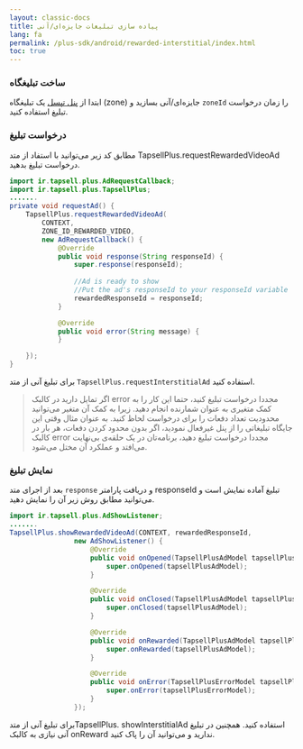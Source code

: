 ```yaml
---
layout: classic-docs
title: پیاده سازی تبلیغات جایزه‌ای/آنی
lang: fa
permalink: /plus-sdk/android/rewarded-interstitial/index.html
toc: true
---
```

### ساخت تبلیغگاه
ابتدا از [پنل تپسل](https://dashboard.tapsell.ir/) یک تبلیغگاه (zone) جایزه‌ای/آنی بسازید و `zoneId` را زمان درخواست تبلیغ استفاده کنید.

### درخواست تبلیغ
مطابق کد زیر می‌توانید با استفاد از متد TapsellPlus.requestRewardedVideoAd درخواست تبلیغ بدهید.
```java
import ir.tapsell.plus.AdRequestCallback;
import ir.tapsell.plus.TapsellPlus;
.......
private void requestAd() {
    TapsellPlus.requestRewardedVideoAd(
        CONTEXT,
        ZONE_ID_REWARDED_VIDEO,
        new AdRequestCallback() {
            @Override
            public void response(String responseId) {
                super.response(responseId);
                
                //Ad is ready to show
                //Put the ad's responseId to your responseId variable
                rewardedResponseId = responseId;
            }

            @Override
            public void error(String message) {
            }

    });
}
```

برای تبلیغ آنی از متد `TapsellPlus.requestInterstitialAd` استفاده کنید.

>اگر تمایل دارید در کالبک error مجددا درخواست تبلیغ کنید، حتما این کار را به کمک متغیری به
عنوان شمارنده انجام دهید. زیرا به کمک آن متغیر می‌توانید محدودیت تعداد دفعات را برای
درخواست لحاظ کنید. به عنوان مثال وقتی این جایگاه تبلیغاتی را از پنل غیرفعال نمودید، اگر بدون
محدود کردن دفعات، هر بار در کالبک error مجددا درخواست تبلیغ دهید، برنامه‌تان در یک حلقه‌ی
بی‌نهایت می‌افتد و عملکرد آن مختل می‌شود.

### نمایش تبلیغ
بعد از اجرای متد `response` و دریافت پارامتر responseId تبلیغ آماده نمایش است و می‌توانید مطابق روش زیر آن را نمایش دهید.

```java
import ir.tapsell.plus.AdShowListener;
.......
TapsellPlus.showRewardedVideoAd(CONTEXT, rewardedResponseId,
                new AdShowListener() {
                    @Override
                    public void onOpened(TapsellPlusAdModel tapsellPlusAdModel) {
                        super.onOpened(tapsellPlusAdModel);
                    }

                    @Override
                    public void onClosed(TapsellPlusAdModel tapsellPlusAdModel) {
                        super.onClosed(tapsellPlusAdModel);
                    }

                    @Override
                    public void onRewarded(TapsellPlusAdModel tapsellPlusAdModel) {
                        super.onRewarded(tapsellPlusAdModel);
                    }

                    @Override
                    public void onError(TapsellPlusErrorModel tapsellPlusErrorModel) {
                        super.onError(tapsellPlusErrorModel);
                    }
                });
```
برای تبلیغ آنی از متدTapsellPlus. showInterstitialAd  استفاده کنید. همچنین در تبلیغ آنی نیازی به کالبک onReward ندارید و می‌توانید آن را پاک کنید.
